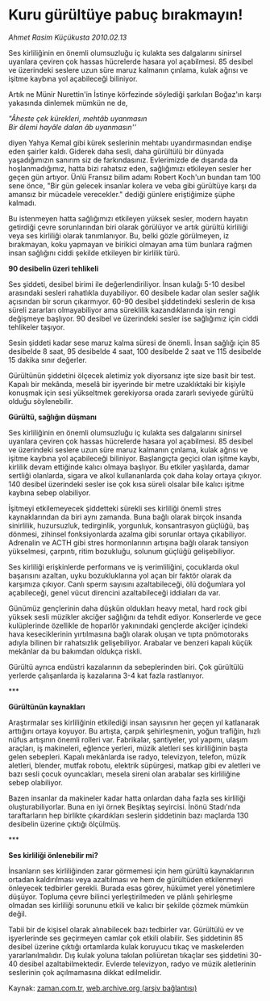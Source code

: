 # Kuru gürültüye pabuç bırakmayın!

*Ahmet Rasim Küçükusta 2010.02.13*

<tr><td class="metin" colspan="2" style="padding-top: 20px; padding-left: 5px; ">Ses kirliliğinin en önemli olumsuzluğu iç kulakta ses dalgalarını sinirsel uyarılara çeviren çok hassas hücrelerde hasara yol açabilmesi. 85 desibel ve üzerindeki seslere uzun süre maruz kalmanın çınlama, kulak ağrısı ve işitme kaybına yol açabileceği biliniyor.</td></tr><tr><td class="metin" colspan="2" style="padding-top: 20px; padding-left: 5px; "><p>Artık ne Münir Nurettin'in İstinye körfezinde söylediği şarkıları Boğaz'ın karşı yakasında dinlemek mümkün ne de,
<p><i>"Âheste çek kürekleri, mehtâb uyanmasın
<br/>Bir âlemi hayâle dalan âb uyanmasın''</i>
<p>diyen Yahya Kemal gibi kürek seslerinin mehtabı uyandırmasından endişe eden şairler kaldı. Giderek daha sesli, daha gürültülü bir dünyada yaşadığımızın sanırım siz de farkındasınız. Evlerimizde de dışarıda da hoşlanmadığımız, hatta bizi rahatsız eden, sağlığımızı etkileyen sesler her geçen gün artıyor. Ünlü Fransız bilim adamı Robert Koch'un bundan tam 100 sene önce, "Bir gün gelecek insanlar kolera ve veba gibi gürültüye karşı da amansız bir mücadele verecekler." dediği günlere eriştiğimize şüphe kalmadı. 
<p>Bu istenmeyen hatta sağlığımızı etkileyen yüksek sesler, modern hayatın getirdiği çevre sorunlarından biri olarak görülüyor ve artık gürültü kirliliği veya ses kirliliği olarak tanımlanıyor. Bu, belki gözle görülmeyen, iz bırakmayan, koku yapmayan ve birikici olmayan ama tüm bunlara rağmen insan sağlığını ciddi şekilde etkileyen bir kirlilik türü.
<p><b>90 desibelin üzeri tehlikeli</b>
<p>Ses şiddeti, desibel birimi ile değerlendiriliyor. İnsan kulağı 5-10 desibel arasındaki sesleri rahatlıkla duyabiliyor. 60 desibele kadar olan sesler sağlık açısından bir sorun çıkarmıyor. 60-90 desibel şiddetindeki seslerin de kısa süreli zararları olmayabiliyor ama süreklilik kazandıklarında işin rengi değişmeye başlıyor. 90 desibel ve üzerindeki sesler ise sağlığımız için ciddi tehlikeler taşıyor.
<p>Sesin şiddeti kadar sese maruz kalma süresi de önemli. İnsan sağlığı için 85 desibelde 8 saat, 95 desibelde 4 saat, 100 desibelde 2 saat ve 115 desibelde 15 dakika sınır değerler.
<p>Gürültünün şiddetini ölçecek aletimiz yok diyorsanız işte size basit bir test. Kapalı bir mekânda, meselâ bir işyerinde bir metre uzaklıktaki bir kişiyle konuşmak için sesi yükseltmek gerekiyorsa orada zararlı seviyede gürültü olduğu söylenebilir.
<p><b>Gürültü, sağlığın düşmanı</b>
<p>Ses kirliliğinin en önemli olumsuzluğu iç kulakta ses dalgalarını sinirsel uyarılara çeviren çok hassas hücrelerde hasara yol açabilmesi. 85 desibel ve üzerindeki seslere uzun süre maruz kalmanın çınlama, kulak ağrısı ve işitme kaybına yol açabileceği biliniyor. Başlangıçta geçici olan işitme kaybı, kirlilik devam ettiğinde kalıcı olmaya başlıyor. Bu etkiler yaşlılarda, damar sertliği olanlarda, sigara ve alkol kullananlarda çok daha kolay ortaya çıkıyor. 140 desibel üzerindeki sesler ise çok kısa süreli olsalar bile kalıcı işitme kaybına sebep olabiliyor.
<p>İşitmeyi etkilemeyecek şiddetteki sürekli ses kirliliği önemli stres kaynaklarından da biri aynı zamanda. Buna bağlı olarak birçok insanda sinirlilik, huzursuzluk, tedirginlik, yorgunluk, konsantrasyon güçlüğü, baş dönmesi, zihinsel fonksiyonlarda azalma gibi sorunlar ortaya çıkabiliyor. Adrenalin ve ACTH gibi stres hormonlarının artışına bağlı olarak tansiyon yükselmesi, çarpıntı, ritim bozukluğu, solunum güçlüğü gelişebiliyor.
<p>Ses kirliliği erişkinlerde performans ve iş verimliliğini, çocuklarda okul başarısını azaltan, uyku bozukluklarına yol açan bir faktör olarak da karşımıza çıkıyor. Canlı sperm sayısını azaltabileceği, ölü doğumlara yol açabileceği, genel vücut direncini azaltabileceği iddiaları da var. 
<p>Günümüz gençlerinin daha düşkün oldukları heavy metal, hard rock gibi yüksek sesli müzikler akciğer sağlığını da tehdit ediyor. Konserlerde ve gece kulüplerinde özellikle de hoparlör yakınındaki gençlerde akciğer içindeki hava keseciklerinin yırtılmasına bağlı olarak oluşan ve tıpta pnömotoraks adıyla bilinen bir rahatsızlık gelişebiliyor. Arabalar ve benzeri kapalı küçük mekânlar da bu bakımdan oldukça riskli.
<p>Gürültü ayrıca endüstri kazalarının da sebeplerinden biri. Çok gürültülü yerlerde çalışanlarda iş kazalarına 3-4 kat fazla rastlanıyor. 
<p>***
<p><b>Gürültünün kaynakları</b>
<p>Araştırmalar ses kirliliğinin etkilediği insan sayısının her geçen yıl katlanarak arttığını ortaya koyuyor. Bu artışta, çarpık şehirleşmenin, yoğun trafiğin, hızlı nüfus artışının önemli rolleri var. Fabrikalar, şantiyeler, yol yapımı, ulaşım araçları, iş makineleri, eğlence yerleri, müzik aletleri ses kirliliğinin başta gelen sebepleri. Kapalı mekânlarda ise radyo, televizyon, telefon, müzik aletleri, blender, mutfak robotu, elektrik süpürgesi, matkap gibi ev aletleri ve bazı sesli çocuk oyuncakları, mesela sireni olan arabalar ses kirliliğine sebep olabiliyor.
<p>Bazen insanlar da makineler kadar hatta onlardan daha fazla ses kirliliği oluşturabiliyorlar. Buna en iyi örnek Beşiktaş seyircisi. İnönü Stadı'nda taraftarların hep birlikte çıkardıkları seslerin şiddetinin bazı maçlarda 130 desibelin üzerine çıktığı ölçülmüş.
<p>***
<p><b>Ses kirliliği önlenebilir mi?</b>
<p>İnsanların ses kirliliğinden zarar görmemesi için hem gürültü kaynaklarının ortadan kaldırılması veya azaltılması ve hem de gürültüden etkilenmeyi önleyecek tedbirler gerekli. Burada esas görev, hükümet yerel yönetimlere düşüyor. Topluma çevre bilinci yerleştirilmeden ve plânlı şehirleşme olmadan ses kirliliği sorununu etkili ve kalıcı bir şekilde çözmek mümkün değil.
<p>Tabii bir de kişisel olarak alınabilecek bazı tedbirler var. Gürültülü ev ve işyerlerinde ses geçirmeyen camlar çok etkili olabilir. Ses şiddetinin 85 desibel üzerine çıktığı ortamlarda kulak koruyucu tıkaç ve maskelerden yararlanılmalıdır. Dış kulak yoluna takılan poliüretan tıkaçlar ses şiddetini 30-40 desibel azaltabilmektedir. Evlerde televizyon, radyo ve müzik aletlerinin seslerinin çok açılmamasına dikkat edilmelidir.<br/></p></p></p></p></p></p></p></p></p></p></p></p></p></p></p></p></p></p></p></p></p></p></td></tr>

Kaynak: [zaman.com.tr](http://zaman.com.tr/yazar.do?yazino=950886), [web.archive.org (arşiv bağlantısı)](http://web.archive.org/web/20100325043542/http://www.zaman.com.tr:80/yazar.do?yazino=950886)
